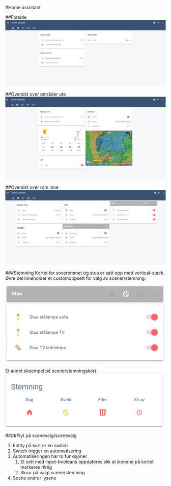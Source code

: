 #Home assistant

##Forside
![](doc/images/home_assistant_main.png)

##Oversikt over områder ute
![](doc/images/home_assistant_outside.png)

##Oversikt over rom inne
![](doc/images/home_assistant_inside.png)

###Stemning
Kortet for soverommet og stua er satt opp med vertical-stack. Øvre del inneholder
et customoppsett for valg av scener/stemning.

![](doc/images/home_assistant_scene_vertical-stack.png) 

Et annet eksempel på scene/stemningskort
![](doc/images/home_assistant_scene_card.png)

####Flyt på scenevalg/scenevalg
1. Entity på kort er en switch
2. Switch trigger en automatisering
3. Automatiseringen har to funksjoner
   1. Et sett med input-booleans oppdateres slik at ikonene på kortet markeres riktig
   2. Skrur på valgt scene/stemning
4. Scene endrer lysene 